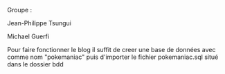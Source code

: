 Groupe : 

Jean-Philippe Tsungui

Michael Guerfi



Pour faire fonctionner le blog il suffit de creer une base de données avec comme nom "pokemaniac" puis d'importer le fichier pokemaniac.sql situé dans le dossier bdd
